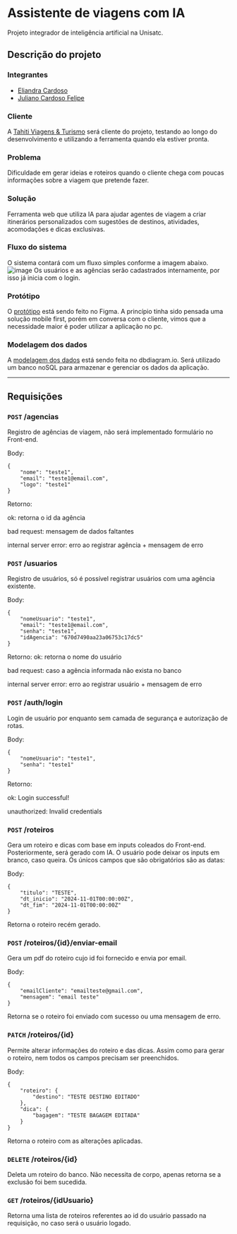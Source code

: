 # Assistente de viagens com IA

Projeto integrador de inteligência artificial na Unisatc.

## Descrição do projeto

### Integrantes

- [Eliandra Cardoso](https://github.com/ardnaile)
- [Juliano Cardoso Felipe](https://github.com/julianocfelipe)

### Cliente
A [Tahiti Viagens & Turismo](https://www.instagram.com/tahiti_viagens/) será cliente do projeto, testando ao longo do desenvolvimento e utilizando a ferramenta quando ela estiver pronta.

### Problema
Dificuldade em gerar ideias e roteiros quando o cliente chega com poucas informações sobre a viagem que pretende fazer.

### Solução
Ferramenta web que utiliza IA para ajudar agentes de viagem a criar itinerários personalizados com sugestões de destinos, atividades, acomodações e dicas exclusivas. 

### Fluxo do sistema
O sistema contará com um fluxo simples conforme a imagem abaixo.
![image](https://github.com/user-attachments/assets/5138b31d-f24c-4175-b83f-49c44acfb078)
Os usuários e as agências serão cadastrados internamente, por isso já inicia com o login.

### Protótipo
O [protótipo](https://www.figma.com/design/F1GwuW1vkJ7PzmWurU243I/projeto-integrador-ia?node-id=0-1&t=lzzX7vj8duGQ8Tsv-0) está sendo feito no Figma. A princípio tinha sido pensada uma solução mobile first, porém em conversa com o cliente, vimos que a necessidade maior é poder utilizar a aplicação no pc.

### Modelagem dos dados
A [modelagem dos dados](https://dbdiagram.io/d/modelagem-projeto-ia-66d257a6eef7e08f0e47324e) está sendo feita no dbdiagram.io. Será utilizado um banco noSQL para armazenar e gerenciar os dados da aplicação.

---
## Requisições

### `POST` /agencias
Registro de agências de viagem, não será implementado formulário no Front-end.

Body:
```
{
	"nome": "teste1",
	"email": "teste1@email.com",
	"logo": "teste1"
}
```

Retorno:

ok: retorna o id da agência

bad request: mensagem de dados faltantes

internal server error: erro ao registrar agência + mensagem de erro

### `POST` /usuarios
Registro de usuários, só é possível registrar usuários com uma agência existente.

Body:
```
{
	"nomeUsuario": "teste1",
	"email": "teste1@email.com",
	"senha": "teste1",
	"idAgencia": "670d7490aa23a06753c17dc5"
}
```

Retorno:
ok: retorna o nome do usuário

bad request: caso a agência informada não exista no banco

internal server error: erro ao registrar usuário + mensagem de erro

### `POST` /auth/login
Login de usuário por enquanto sem camada de segurança e autorização de rotas.

Body:
```
{
	"nomeUsuario": "teste1",
	"senha": "teste1"
}
```

Retorno:

ok: Login successful!

unauthorized: Invalid credentials

### `POST` /roteiros
Gera um roteiro e dicas com base em inputs coleados do Front-end. Posteriormente, será gerado com IA. O usuário pode deixar os inputs em branco, caso queira. Os únicos campos que são obrigatórios são as datas:

Body:
```
{
	"titulo": "TESTE",
  	"dt_inicio": "2024-11-01T00:00:00Z",
	"dt_fim": "2024-11-01T00:00:00Z"
}
```

Retorna o roteiro recém gerado.


### `POST` /roteiros/{id}/enviar-email
Gera um pdf do roteiro cujo id foi fornecido e envia por email.

Body:
```
{
	"emailCliente": "emailteste@gmail.com",
	"mensagem": "email teste"
}
```
Retorna se o roteiro foi enviado com sucesso ou uma mensagem de erro.


### `PATCH` /roteiros/{id}
Permite alterar informações do roteiro e das dicas. Assim como para gerar o roteiro, nem todos os campos precisam ser preenchidos.

Body:
```
{
	"roteiro": {
		"destino": "TESTE DESTINO EDITADO"
	},
	"dica": {
		"bagagem": "TESTE BAGAGEM EDITADA"
	}
}
```

Retorna o roteiro com as alterações aplicadas.

### `DELETE` /roteiros/{id}
Deleta um roteiro do banco. Não necessita de corpo, apenas retorna se a exclusão foi bem sucedida.

### `GET` /roteiros/{idUsuario}
Retorna uma lista de roteiros referentes ao id do usuário passado na requisição, no caso será o usuário logado.
